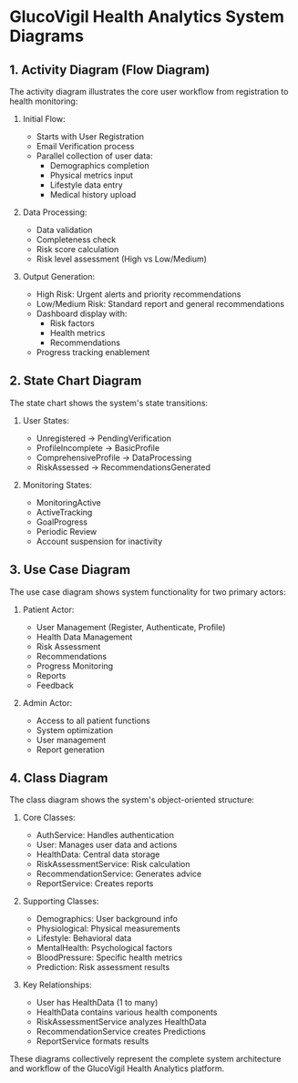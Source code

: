
# GlucoVigil Health Analytics System Diagrams

## 1. Activity Diagram (Flow Diagram)
The activity diagram illustrates the core user workflow from registration to health monitoring:

1. Initial Flow:
   - Starts with User Registration
   - Email Verification process
   - Parallel collection of user data:
     - Demographics completion
     - Physical metrics input
     - Lifestyle data entry
     - Medical history upload

2. Data Processing:
   - Data validation
   - Completeness check
   - Risk score calculation
   - Risk level assessment (High vs Low/Medium)

3. Output Generation:
   - High Risk: Urgent alerts and priority recommendations
   - Low/Medium Risk: Standard report and general recommendations
   - Dashboard display with:
     - Risk factors
     - Health metrics
     - Recommendations
   - Progress tracking enablement

## 2. State Chart Diagram
The state chart shows the system's state transitions:

1. User States:
   - Unregistered → PendingVerification
   - ProfileIncomplete → BasicProfile
   - ComprehensiveProfile → DataProcessing
   - RiskAssessed → RecommendationsGenerated

2. Monitoring States:
   - MonitoringActive
   - ActiveTracking
   - GoalProgress
   - Periodic Review
   - Account suspension for inactivity

## 3. Use Case Diagram
The use case diagram shows system functionality for two primary actors:

1. Patient Actor:
   - User Management (Register, Authenticate, Profile)
   - Health Data Management
   - Risk Assessment
   - Recommendations
   - Progress Monitoring
   - Reports
   - Feedback

2. Admin Actor:
   - Access to all patient functions
   - System optimization
   - User management
   - Report generation

## 4. Class Diagram
The class diagram shows the system's object-oriented structure:

1. Core Classes:
   - AuthService: Handles authentication
   - User: Manages user data and actions
   - HealthData: Central data storage
   - RiskAssessmentService: Risk calculation
   - RecommendationService: Generates advice
   - ReportService: Creates reports

2. Supporting Classes:
   - Demographics: User background info
   - Physiological: Physical measurements
   - Lifestyle: Behavioral data
   - MentalHealth: Psychological factors
   - BloodPressure: Specific health metrics
   - Prediction: Risk assessment results

3. Key Relationships:
   - User has HealthData (1 to many)
   - HealthData contains various health components
   - RiskAssessmentService analyzes HealthData
   - RecommendationService creates Predictions
   - ReportService formats results

These diagrams collectively represent the complete system architecture and workflow of the GlucoVigil Health Analytics platform.
